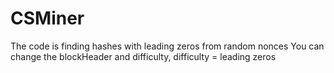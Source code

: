 # CSMiner
The code is finding hashes with leading zeros from random nonces
You can change the blockHeader and difficulty, difficulty = leading zeros
